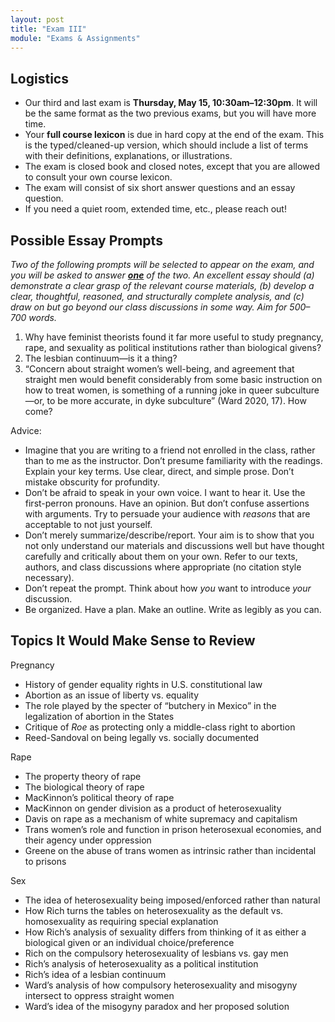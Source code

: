 ```yaml
---
layout: post
title: "Exam III"
module: "Exams & Assignments"
---
```


## Logistics

- Our third and last exam is **Thursday, May 15, 10:30am–12:30pm**. It will be the same format as the two previous exams, but you will have more time.
- Your **full course lexicon** is due in hard copy at the end of the exam. This is the typed/cleaned-up version, which should include a list of terms with their definitions, explanations, or illustrations.
- The exam is closed book and closed notes, except that you are allowed to consult your own course lexicon.
- The exam will consist of six short answer questions and an essay question.
- If you need a quiet room, extended time, etc., please reach out!

## Possible Essay Prompts

*Two of the following prompts will be selected to appear on the exam, and you will be asked to answer <u><strong>one</strong></u> of the two. An excellent essay should (a) demonstrate a clear grasp of the relevant course materials, (b) develop a clear, thoughtful, reasoned, and structurally complete analysis, and (c) draw on but go beyond our class discussions in some way. Aim for 500–700 words.*

1. Why have feminist theorists found it far more useful to study pregnancy, rape, and sexuality as political institutions rather than biological givens?
2. The lesbian continuum—is it a thing?
3. “Concern about straight women’s well-being, and agreement that straight men would benefit considerably from some basic instruction on how to treat women, is something of a running joke in queer subculture—or, to be more accurate, in dyke subculture” (Ward 2020, 17). How come?

Advice:

- Imagine that you are writing to a friend not enrolled in the class, rather than to me as the instructor. Don’t presume familiarity with the readings. Explain your key terms. Use clear, direct, and simple prose. Don’t mistake obscurity for profundity.
- Don’t be afraid to speak in your own voice. I want to hear it. Use the first-perron pronouns. Have an opinion. But don’t confuse assertions with arguments. Try to persuade your audience with *reasons* that are acceptable to not just yourself.
- Don’t merely summarize/describe/report. Your aim is to show that you not only understand our materials and discussions well but have thought carefully and critically about them on your own. Refer to our texts, authors, and class discussions where appropriate (no citation style necessary).
- Don’t repeat the prompt. Think about how *you* want to introduce *your* discussion.
- Be organized. Have a plan. Make an outline. Write as legibly as you can.

## Topics It Would Make Sense to Review

Pregnancy

- History of gender equality rights in U.S. constitutional law
- Abortion as an issue of liberty vs. equality
- The role played by the specter of “butchery in Mexico” in the legalization of abortion in the States
- Critique of *Roe* as protecting only a middle-class right to abortion
- Reed-Sandoval on being legally vs. socially documented

Rape

- The property theory of rape
- The biological theory of rape
- MacKinnon’s political theory of rape
- MacKinnon on gender division as a product of heterosexuality
- Davis on rape as a mechanism of white supremacy and capitalism
- Trans women’s role and function in prison heterosexual economies, and their agency under oppression
- Greene on the abuse of trans women as intrinsic rather than incidental to prisons

Sex

- The idea of heterosexuality being imposed/enforced rather than natural
- How Rich turns the tables on heterosexuality as the default vs. homosexuality as requiring special explanation
- How Rich’s analysis of sexuality differs from thinking of it as either a biological given or an individual choice/preference
- Rich on the compulsory heterosexuality of lesbians vs. gay men
- Rich’s analysis of heterosexuality as a political institution
- Rich’s idea of a lesbian continuum
- Ward’s analysis of how compulsory heterosexuality and misogyny intersect to oppress straight women
- Ward’s idea of the misogyny paradox and her proposed solution

